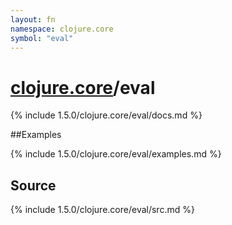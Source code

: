 ```yaml
---
layout: fn
namespace: clojure.core
symbol: "eval"
---
```


# [clojure.core](../)/eval

{% include 1.5.0/clojure.core/eval/docs.md %}

##Examples

{% include 1.5.0/clojure.core/eval/examples.md %}
## Source
{% include 1.5.0/clojure.core/eval/src.md %}


